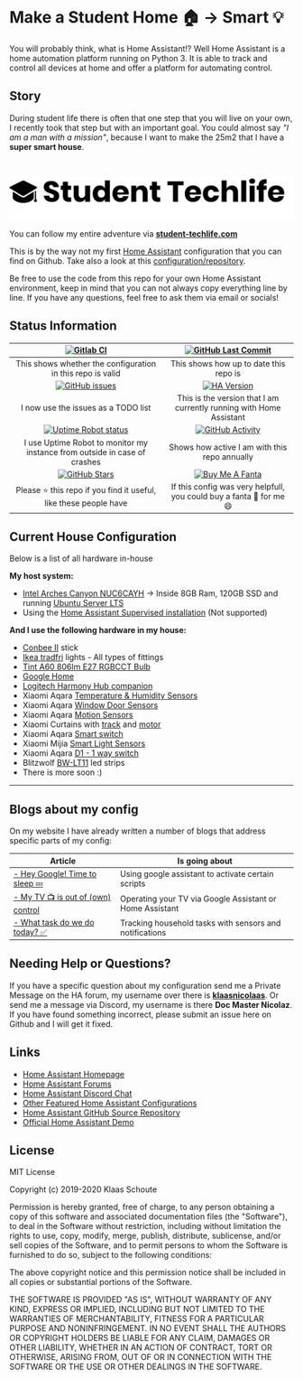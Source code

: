 # Make a Student Home 🏠 -> Smart 💡

You will probably think, what is Home Assistant!? Well Home Assistant is a home automation platform running on Python 3. It is able to track and control all devices at home and offer a platform for automating control.

## Story

During student life there is often that one step that you will live on your own, I recently took that step but with an important goal. You could almost say *"I am a man with a mission"*, because I want to make the 25m2 that I have a **super smart house**.

&nbsp;

[![header](/extras/img/student-techlife-big.jpg "header")](https://student-techlife.com)

You can follow my entire adventure via **[student-techlife.com][techlife]**

This is by the way not my first [Home Assistant][home-assistant] configuration that you can find on Github.
Take also a look at this [configuration/repository][smarthome].

Be free to use the code from this repo for your own Home Assistant environment, keep in mind that you can not always copy everything line by line. If you have any questions, feel free to ask them via email or socials!

## Status Information

| [![Gitlab CI][gitlabci-shield]][gitlabci] | [![GitHub Last Commit][last-commit-shield]][commits]|
|:---:|:---:|
| This shows whether the configuration in this repo is valid | This shows how up to date this repo is |
| [![GitHub issues][issues-shield]][issues] | [![HA Version][ha-version-shield]][home-assistant] |
| I now use the issues as a TODO list | This is the version that I am currently running with Home Assistant |
| [![Uptime Robot status][uptime-shield]][uptime-robot] | [![GitHub Activity][commits-shield]][commits] |
| I use Uptime Robot to monitor my instance from outside in case of crashes | Shows how active I am with this repo annually |
| [![GitHub Stars][stars-shield]][stars] | [![Buy Me A Fanta][paypal-shield]][paypal] |
| Please :star: this repo if you find it useful, like these people have | If this config was very helpfull, you could buy a fanta :tropical_drink: for me :smile: |

## Current House Configuration

Below is a list of all hardware in-house

**My host system:**

- [Intel Arches Canyon NUC6CAYH][intelnuc] -> Inside 8GB Ram, 120GB SSD and running [Ubuntu Server LTS][ubuntu-server]
- Using the [Home Assistant Supervised installation][ha-supervised] (Not supported)

**And I use the following hardware in my house:**

- [Conbee II][conbee] stick
- [Ikea tradfri][tradfri] lights - All types of fittings
- [Tint A60 806lm E27 RGBCCT Bulb][tint_E27]
- [Google Home][google_home]
- [Logitech Harmony Hub companion][harmony]
- Xiaomi Aqara [Temperature & Humidity Sensors][xiaomi_temp]
- Xiaomi Aqara [Window Door Sensors][xiaomi_door]
- Xiaomi Aqara [Motion Sensors][xiaomi_motion]
- Xiaomi Curtains with [track][xiaomi_curtains_track] and [motor][xiaomi_curtains_motor]
- Xiaomi Aqara [Smart switch][xiaomi_switch]
- Xiaomi Mijia [Smart Light Sensors][xiaomi_light_sensor]
- Xiaomi Aqara [D1 - 1 way switch][xiaomi_d1_1way_switch]
- Blitzwolf [BW-LT11] led strips
- There is more soon :)

---

## Blogs about my config

On my website I have already written a number of blogs that address specific parts of my config:

| Article | Is going about |
| -- | -- |
| [- Hey Google! Time to sleep 💤][sleep] | Using google assistant to activate certain scripts |
| [- My TV 📺 is out of (own) control][tv] | Operating your TV via Google Assistant or Home Assistant |
| [- What task do we do today? ✅][household] | Tracking household tasks with sensors and notifications |

## Needing Help or Questions?

If you have a specific question about my configuration send me a Private Message on the HA forum, my username over there is **[klaasnicolaas](https://community.home-assistant.io/u/klaasnicolaas)**. Or send me a message via Discord, my username is there **Doc Master Nicolaz**. If you have found something incorrect, please submit an issue here on Github and I will get it fixed.

## Links

- [Home Assistant Homepage](<https://home-assistant.io/>)
- [Home Assistant Forums](<https://community.home-assistant.io/>)
- [Home Assistant Discord Chat](<https://discord.gg/c5DvZ4e>)
- [Other Featured Home Assistant Configurations](<https://home-assistant.io/cookbook/>)
- [Home Assistant GitHub Source Repository](<https://github.com/home-assistant/home-assistant>)
- [Official Home Assistant Demo](<https://home-assistant.io/demo/>)

## License

MIT License

Copyright (c) 2019-2020 Klaas Schoute

Permission is hereby granted, free of charge, to any person obtaining a copy
of this software and associated documentation files (the "Software"), to deal
in the Software without restriction, including without limitation the rights
to use, copy, modify, merge, publish, distribute, sublicense, and/or sell
copies of the Software, and to permit persons to whom the Software is
furnished to do so, subject to the following conditions:

The above copyright notice and this permission notice shall be included in all
copies or substantial portions of the Software.

THE SOFTWARE IS PROVIDED "AS IS", WITHOUT WARRANTY OF ANY KIND, EXPRESS OR
IMPLIED, INCLUDING BUT NOT LIMITED TO THE WARRANTIES OF MERCHANTABILITY,
FITNESS FOR A PARTICULAR PURPOSE AND NONINFRINGEMENT. IN NO EVENT SHALL THE
AUTHORS OR COPYRIGHT HOLDERS BE LIABLE FOR ANY CLAIM, DAMAGES OR OTHER
LIABILITY, WHETHER IN AN ACTION OF CONTRACT, TORT OR OTHERWISE, ARISING FROM,
OUT OF OR IN CONNECTION WITH THE SOFTWARE OR THE USE OR OTHER DEALINGS IN THE
SOFTWARE.

[commits-shield]: https://img.shields.io/github/commit-activity/y/klaasnicolaas/student-homeassistant-config.svg
[last-commit-shield]: https://img.shields.io/github/last-commit/klaasnicolaas/Student-homeassistant-config.svg?color=blue&style=plasticr
[stars-shield]: https://img.shields.io/github/stars/klaasnicolaas/Student-homeassistant-config.svg
[ha-version-shield]: https://img.shields.io/badge/Home%20Assistant-2020.12.2-blue.svg
[uptime-shield]: https://img.shields.io/uptimerobot/status/m782530846-8e789b9650b16e61fb717d28.svg
[gitlabci-shield]: https://gitlab.com/klaasnicolaas/Student-homeassistant-config/badges/master/pipeline.svg
[paypal-shield]: https://img.shields.io/badge/BuyMeAFanta-Paypal-orange.svg
[issues-shield]: https://img.shields.io/github/issues/klaasnicolaas/Student-homeassistant-config.svg

[commits]: https://github.com/klaasnicolaas/Student-homeassistant-config/commits/master
[stars]: https://github.com/klaasnicolaas/Student-homeassistant-config/stargazers
[home-assistant]: https://home-assistant.io
[uptime-robot]: https://uptimerobot.com
[gitlabci]: https://gitlab.com/klaasnicolaas/Student-homeassistant-config/pipelines
[paypal]: https://www.paypal.me/dexterfpv
[issues]: https://github.com/klaasnicolaas/Student-homeassistant-config/issues
[smarthome]: https://github.com/klaasnicolaas/Smarthome-homeassistant-config
[techlife]: https://student-techlife.com/
[ha-supervised]: https://github.com/home-assistant/supervised-installer
[intelnuc]: https://www.intel.com/content/www/us/en/products/boards-kits/nuc/kits/nuc6cayh.html
[conbee]: https://www.phoscon.de/en/conbee2
[ubuntu-server]: https://www.ubuntu.com/download/server
[tradfri]: https://www.ikea.com/nl/nl/catalog/products/80365270/
[xiaomi_temp]: https://www.banggood.com/Original-Xiaomi-Aqara-Atmos-Version-Temperature-Humidity-Sensor-Smart-Home-Thermometer-Hygrometer-p-1148666.html?rmmds=myorder&cur_warehouse=GWTR
[xiaomi_door]: https://www.banggood.com/Original-Xiaomi-Aqara-Zig_Bee-Version-Window-Door-Sensor-Smart-Home-Kit-Remote-Alarm-p-1149705.html?rmmds=myorder&cur_warehouse=GWTR
[harmony]: https://www.logitech.com/nl-nl/product/harmony-companion
[google_home]: https://store.google.com/nl/product/google_home
[xiaomi_curtains_track]: https://nl.aliexpress.com/item/3-5-M-Xiaomi-Super-Stille-Elektrische-Gordijn-Track-voor-Mijia-Aqara-Motor-Automatische-Gordijn-Rails/32922713008.html?spm=a2g0s.9042311.0.0.1cf94c4d06j07R
[xiaomi_curtains_motor]: https://nl.aliexpress.com/item/Xiaomi-Aqara-Smart-Gordijn-Motor-Intelligente-Zigbee-Wifi-Voor-xiaomi-Smart-Home-Apparaat-Draadloze-Afstandsbediening-Via/32872671734.html?spm=a2g0s.9042311.0.0.1cf94c4d06j07R
[xiaomi_motion]: https://www.banggood.com/Original-Aqara-Zig_Bee-Wireless-Human-Body-PIR-Sensor-Smart-Home-Kit-From-Xiaomi-Eco-System-p-1177007.html?rmmds=myorder&cur_warehouse=CN
[xiaomi_switch]: https://www.banggood.com/Original-Xiaomi-Aqara-Smart-Wireless-Switch-Smart-Home-Kit-Remote-Control-Touch-Switch-p-1224921.html?rmmds=myorder&cur_warehouse=CN
[BW-LT11]: https://www.banggood.com/BlitzWolf-BW-LT11-2M5M-Smart-APP-Control-RGBW-LED-Light-Strip-Kit-Work-With-Amazon-Alexa-Google-Assistant-p-1390470.html?rmmds=search
[xiaomi_light_sensor]: https://nl.aliexpress.com/item/4000476379615.html?spm=a2g0s.9042311.0.0.5cdf4c4dK3J0n2
[xiaomi_d1_1way_switch]: https://www.banggood.com/Aqara-D1-1-Gang-or-2-Gang-ZigBee-Smart-Wireless-Switch-APP-Remote-Control-Timer-Work-with-APP-HomeKit-p-1644321.html?rmmds=search&ID=6265280&cur_warehouse=CN
[tint_E27]: https://zigbee.blakadder.com/Muller_Licht_404000.html

[sleep]: https://student-techlife.com/2019/05/16/hey-google-time-to-sleep/
[tv]: https://student-techlife.com/2019/06/02/my-tv-is-out-of-own-control/
[household]: https://student-techlife.com/2019/07/09/what-task-do-we-do-today/